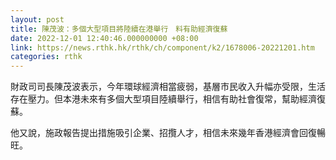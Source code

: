 ```yaml
---
layout: post
title: 陳茂波：多個大型項目將陸續在港舉行　料有助經濟復蘇
date: 2022-12-01 12:40:46.000000000 +08:00
link: https://news.rthk.hk/rthk/ch/component/k2/1678006-20221201.htm
categories: rthk
---
```


財政司司長陳茂波表示，今年環球經濟相當疲弱，基層市民收入升幅亦受限，生活存在壓力。但本港未來有多個大型項目陸續舉行，相信有助社會復常，幫助經濟復蘇。

他又說，施政報告提出措施吸引企業、招攬人才，相信未來幾年香港經濟會回復暢旺。
